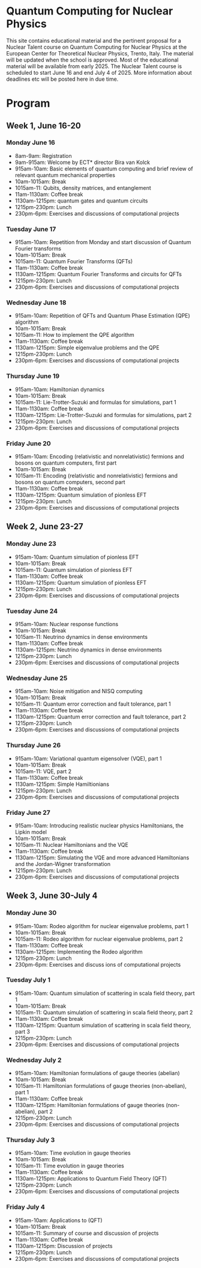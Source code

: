 # Quantum Computing for Nuclear Physics

This site contains educational material and the pertinent proposal for a Nuclear Talent course on Quantum Computing for Nuclear Physics at the European Center for Theoretical Nuclear Physics, Trento, Italy.
The material will be updated when the school is approved.
Most of the educational material will be available from early 2025.
The Nuclear Talent course is scheduled to start June 16 and end July 4 of 2025. More information about deadlines etc will be posted here in due time.

# Program



## Week 1, June 16-20

###  Monday June 16
- 8am-9am: Registration 
- 9am-915am: Welcome by ECT* director Bira van Kolck
- 915am-10am: Basic elements of quantum computing and brief review of relevant quantum mechanical properties
- 10am-1015am: Break
- 1015am-11: Qubits, density matrices, and entanglement
- 11am-1130am: Coffee break
- 1130am-1215pm: quantum gates and quantum circuits
- 1215pm-230pm: Lunch
- 230pm-6pm: Exercises and discussions of computational projects


###  Tuesday June 17

- 915am-10am: Repetition from Monday and start discussion of Quantum Fourier transforms
- 10am-1015am: Break
- 1015am-11: Quantum Fourier Transforms (QFTs)
- 11am-1130am: Coffee break
- 1130am-1215pm: Quantum Fourier Transforms and circuits for QFTs
- 1215pm-230pm: Lunch
- 230pm-6pm: Exercises and discussions of computational projects


###  Wednesday June 18

- 915am-10am: Repetition of QFTs and Quantum Phase Estimation (QPE) algorithm
- 10am-1015am: Break
- 1015am-11: How to implement the QPE algorithm
- 11am-1130am: Coffee break
- 1130am-1215pm: Simple eigenvalue problems and the QPE
- 1215pm-230pm: Lunch
- 230pm-6pm: Exercises and discussions of computational projects



###  Thursday June 19

- 915am-10am: Hamiltonian dynamics
- 10am-1015am: Break
- 1015am-11: Lie-Trotter-Suzuki and formulas for simulations, part 1
- 11am-1130am: Coffee break
- 1130am-1215pm: Lie-Trotter-Suzuki and formulas for simulations, part 2
- 1215pm-230pm: Lunch
- 230pm-6pm: Exercises and discussions of computational projects


###  Friday June 20

- 915am-10am:  Encoding (relativistic and nonrelativistic) fermions and bosons on quantum computers, first part
- 10am-1015am: Break
- 1015am-11: Encoding (relativistic and nonrelativistic) fermions and bosons on quantum computers, second part
- 11am-1130am: Coffee break
- 1130am-1215pm: Quantum simulation of pionless EFT
- 1215pm-230pm: Lunch
- 230pm-6pm: Exercises and discussions of computational projects


## Week 2, June 23-27

###  Monday June 23

- 915am-10am: Quantum simulation of pionless EFT
- 10am-1015am: Break
- 1015am-11: Quantum simulation of pionless EFT
- 11am-1130am: Coffee break
- 1130am-1215pm: Quantum simulation of pionless EFT
- 1215pm-230pm: Lunch
- 230pm-6pm: Exercises and discussions of computational projects


###  Tuesday June 24

- 915am-10am: Nuclear response functions 
- 10am-1015am: Break
- 1015am-11: Neutrino dynamics in dense environments
- 11am-1130am: Coffee break
- 1130am-1215pm: Neutrino dynamics in dense environments
- 1215pm-230pm: Lunch
- 230pm-6pm: Exercises and discussions of computational projects


###  Wednesday June 25

- 915am-10am: Noise mitigation and NISQ computing
- 10am-1015am: Break
- 1015am-11: Quantum error correction and fault tolerance, part 1
- 11am-1130am: Coffee break
- 1130am-1215pm: Quantum error correction and fault tolerance, part 2
- 1215pm-230pm: Lunch
- 230pm-6pm: Exercises and discussions of computational projects


###  Thursday June 26


- 915am-10am: Variational quantum eigensolver (VQE), part 1
- 10am-1015am: Break
- 1015am-11: VQE, part 2
- 11am-1130am: Coffee break
- 1130am-1215pm: Simple Hamiltionians
- 1215pm-230pm: Lunch
- 230pm-6pm: Exercises and discussions of computational projects



###  Friday June 27

- 915am-10am: Introducing realistic nuclear physics Hamiltonians, the Lipkin model
- 10am-1015am: Break
- 1015am-11: Nuclear Hamiltonians and the VQE
- 11am-1130am: Coffee break
- 1130am-1215pm: Simulating the VQE and more advanced Hamiltonians and the Jordan-Wigner transformation
- 1215pm-230pm: Lunch
- 230pm-6pm: Exercises and discussions of computational projects


## Week 3, June 30-July 4


###  Monday June 30

- 915am-10am: Rodeo algorithm for nuclear eigenvalue problems, part 1
- 10am-1015am: Break
- 1015am-11: Rodeo algorithm for nuclear eigenvalue problems, part 2
- 11am-1130am: Coffee break
- 1130am-1215pm: Implementing the Rodeo algorithm
- 1215pm-230pm: Lunch
- 230pm-6pm: Exercises and discuss ions of computational projects

###  Tuesday July 1

- 915am-10am: Quantum simulation of scattering in scala field theory, part 1
- 10am-1015am: Break
- 1015am-11: Quantum simulation of scattering in scala field theory, part 2
- 11am-1130am: Coffee break
- 1130am-1215pm: Quantum simulation of scattering in scala field theory, part 3
- 1215pm-230pm: Lunch
- 230pm-6pm: Exercises and discussions of computational projects

###  Wednesday July 2

- 915am-10am: Hamiltonian formulations of gauge theories (abelian)
- 10am-1015am: Break
- 1015am-11: Hamiltonian formulations of gauge theories (non-abelian), part 1
- 11am-1130am: Coffee break
- 1130am-1215pm: Hamiltonian formulations of gauge theories (non-abelian), part 2
- 1215pm-230pm: Lunch
- 230pm-6pm: Exercises and discussions of computational projects

###  Thursday July 3

- 915am-10am: Time evolution in gauge theories
- 10am-1015am: Break
- 1015am-11:  Time evolution in gauge theories
- 11am-1130am: Coffee break
- 1130am-1215pm: Applications to Quantum Field Theory  (QFT)
- 1215pm-230pm: Lunch
- 230pm-6pm: Exercises and discussions of computational projects

###  Friday July 4
- 915am-10am: Applications to (QFT)
- 10am-1015am: Break
- 1015am-11: Summary of course and discussion of projects
- 11am-1130am: Coffee break
- 1130am-1215pm: Discussion of projects
- 1215pm-230pm: Lunch
- 230pm-6pm: Exercises and discussions of computational projects

